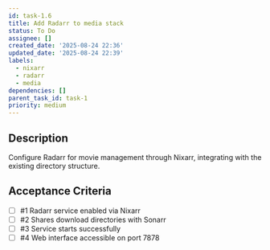 ```yaml
---
id: task-1.6
title: Add Radarr to media stack
status: To Do
assignee: []
created_date: '2025-08-24 22:36'
updated_date: '2025-08-24 22:39'
labels:
  - nixarr
  - radarr
  - media
dependencies: []
parent_task_id: task-1
priority: medium
---
```


## Description

Configure Radarr for movie management through Nixarr, integrating with the existing directory structure.

## Acceptance Criteria
<!-- AC:BEGIN -->
- [ ] #1 Radarr service enabled via Nixarr
- [ ] #2 Shares download directories with Sonarr
- [ ] #3 Service starts successfully
- [ ] #4 Web interface accessible on port 7878
<!-- AC:END -->
